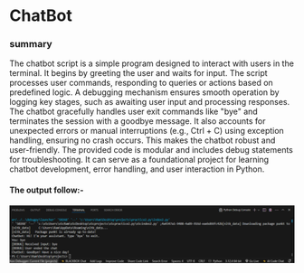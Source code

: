 <h1>
  ChatBot
</h1>
<h3>
  summary 
</h3>
<p>The chatbot script is a simple program designed to interact with users in the terminal. It begins by greeting the user and waits for input. The script processes user commands, responding to queries or actions based on predefined logic. A debugging mechanism ensures smooth operation by logging key stages, such as awaiting user input and processing responses. The chatbot gracefully handles user exit commands like "bye" and terminates the session with a goodbye message. It also accounts for unexpected errors or manual interruptions (e.g., Ctrl + C) using exception handling, ensuring no crash occurs. This makes the chatbot robust and user-friendly. The provided code is modular and includes debug statements for troubleshooting. It can serve as a foundational project for learning chatbot development, error handling, and user interaction in Python.</p>
<h4>
  The output follow:- 
</h4>
<img src = "output.png">

